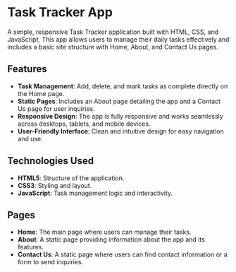 # Task Tracker App

A simple, responsive Task Tracker application built with HTML, CSS, and JavaScript. This app allows users to manage their daily tasks effectively and includes a basic site structure with Home, About, and Contact Us pages.

## Features

- **Task Management**: Add, delete, and mark tasks as complete directly on the Home page.
- **Static Pages**: Includes an About page detailing the app and a Contact Us page for user inquiries.
- **Responsive Design**: The app is fully responsive and works seamlessly across desktops, tablets, and mobile devices.
- **User-Friendly Interface**: Clean and intuitive design for easy navigation and use.

## Technologies Used

- **HTML5**: Structure of the application.
- **CSS3**: Styling and layout.
- **JavaScript**: Task management logic and interactivity.

## Pages

- **Home**: The main page where users can manage their tasks.
- **About**: A static page providing information about the app and its features.
- **Contact Us**: A static page where users can find contact information or a form to send inquiries.
